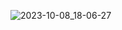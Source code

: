 ![2023-10-08_18-06-27](https://github.com/alexkauf94/docker/assets/128968567/abce6d7f-f6c0-41d2-bc65-4a0bb4bce810)
